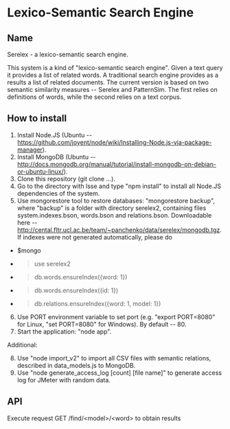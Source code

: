 Lexico-Semantic Search Engine
=============================

Name
----
Serelex - a lexico-semantic search engine. 

This system is a kind of "lexico-semantic search engine". Given a text query it provides a list of related words.
A traditional search engine provides as a results a list of related documents. The current version is based on two 
semantic similarity measures -- Serelex and PatternSim. The first relies on definitions of words, while the second 
relies on a text corpus.

How to install
--------------

1. Install Node.JS (Ubuntu -- https://github.com/joyent/node/wiki/Installing-Node.js-via-package-manager).
2. Install MongoDB (Ubuntu -- http://docs.mongodb.org/manual/tutorial/install-mongodb-on-debian-or-ubuntu-linux/).
3. Clone this repository (git clone ...).
4. Go to the directory with lsse and type "npm install" to install all Node.JS dependencies of the system.
5. Use mongorestore tool to restore databases: "mongorestore backup", where "backup" is a folder with directory serelex2, containing files system.indexes.bson, words.bson and relations.bson. Downloadable here -- http://cental.fltr.ucl.ac.be/team/~panchenko/data/serelex/mongodb.tgz.
If indexes were not generated automatically, please do 
  - $mongo
  - >use serelex2
  - >db.words.ensureIndex({word: 1})
  - >db.words.ensureIndex({id: 1})
  - >db.relations.ensureIndex({word: 1, model: 1})
6. Use PORT environment variable to set port (e.g. "export PORT=8080" for Linux, "set PORT=8080" for Windows). By default -- 80.
7. Start the application: "node app".

Additional: 

8. Use "node import_v2" to import all CSV files with semantic relations, described in data_models.js to MongoDB.
9. Use "node generate_access_log [count] [file name]" to generate access log for JMeter with random data.


API
---

Execute request GET /find/&lt;model&gt;/&lt;word&gt; to obtain results